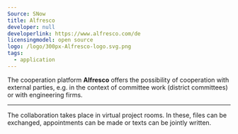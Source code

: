 ```yaml
---
Source: SNow
title: Alfresco
developer: null
developerlink: https://www.alfresco.com/de
licensingmodel: open source
logo: /logo/300px-Alfresco-logo.svg.png
tags:
  - application
---
```


The cooperation platform **Alfresco** offers the possibility of cooperation with external parties, e.g. in the context of committee work (district committees) or with engineering firms.

---

The collaboration takes place in virtual project rooms. In these, files can be exchanged, appointments can be made or texts can be jointly written.
